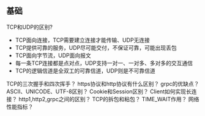 ## 基础

TCP和UDP的区别?
- TCP面向连接，TCP需要建立连接才能传输、UDP无连接
- TCP提供可靠的服务，UDP尽可能交付，不保证可靠，可能出现丢包
- TCP面向字节流，UDP面向报文
- 每一条TCP连接都是点对点，UDP支持一对一、一对多、多对多的交互通信
- TCP的逻辑信道是全双工的可靠信道，UDP则是不可靠信道

TCP的三次握手和四次挥手？
https协议和http协议有什么区别？
grpc的优缺点？
ASCII、UNICODE、UTF-8区别？
Cookie和Session区别？
Client如何实现长连接？
http1,http2,grpc之间的区别？
TCP的拆包和粘包？
TIME_WAIT作用？
网络性能指标？

